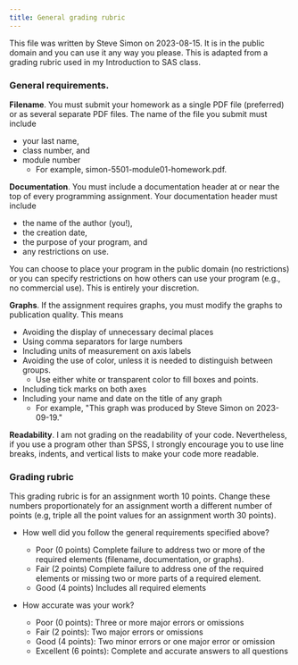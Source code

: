 ```yaml
---
title: General grading rubric
---
```

This file was written by Steve Simon on 2023-08-15. It is in the public domain and you can use it any way you please. This is adapted from a grading rubric used in my Introduction to SAS class.

### General requirements.

**Filename**. You must submit your homework as a single PDF file (preferred) or as several separate PDF files. The name of the file you submit must include

-   your last name, 
-   class number, and 
-   module number
    -   For example, simon-5501-module01-homework.pdf.

**Documentation**. You must include a documentation header at or near the top of every programming assignment. Your documentation header must include

-   the name of the author (you!),
-   the creation date, 
-   the purpose of your program, and 
-   any restrictions on use.

You can choose to place your program in the public domain (no restrictions) or you can specify restrictions on how others can use your program (e.g., no commercial use). This is entirely your discretion.

**Graphs**. If the assignment requires graphs, you must modify the graphs to publication quality. This means

-   Avoiding the display of unnecessary decimal places
-   Using comma separators for large numbers
-   Including units of measurement on axis labels
-   Avoiding the use of color, unless it is needed to distinguish between groups.
    -   Use either white or transparent color to fill boxes and points.
-   Including tick marks on both axes
-   Including your name and date on the title of any graph
    -   For example, "This graph was produced by Steve Simon on 2023-09-19."

**Readability**. I am not grading on the readability of your code. Nevertheless, if you use a program other than SPSS, I strongly encourage you to use line breaks, indents, and vertical lists to make your code more readable.

### Grading rubric

This grading rubric is for an assignment worth 10 points. Change these numbers proportionately for an assignment worth a different number of points (e.g, triple all the point values for an assignment worth 30 points).

-   How well did you follow the general requirements specified above?
    -    Poor (0 points) Complete failure to address two or more of the required elements (filename, documentation, or graphs).
    -    Fair (2 points) Complete failure to address one of the required elements or missing two or more parts of a required element.
    -    Good (4 points) Includes all required elements

-   How accurate was your work?    
    -   Poor (0 points): Three or more major errors or omissions
    -   Fair (2 points): Two major errors or omissions
    -   Good (4 points): Two minor errors or one major error or omission
    -   Excellent (6 points): Complete and accurate answers to all questions

